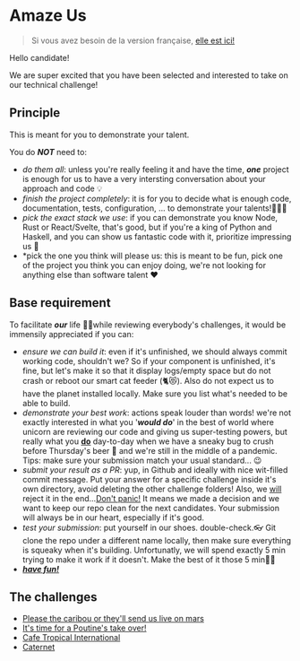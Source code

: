 # Amaze Us
> Si vous avez besoin de la version française, [elle est ici!](README.fr,md)

Hello candidate!



We are super excited that you have been selected and interested to take on our technical challenge!

## Principle
This is meant for you to demonstrate your talent.

You do ***NOT*** need to:

- *do them all*: unless you're really feeling it and have the time, ***one*** project is enough for us to have a very intersting conversation about your approach and code 💡
- *finish the project completely*: it is for you to decide what is enough code, documentation, tests, configuration, ... to demonstrate your talents!🏋🏻‍♀️
- *pick the exact stack we use*: if you can demonstrate you know Node, Rust or React/Svelte, that's good, but if you're a king of Python and Haskell, and you can show us fantastic code with it, prioritize impressing us 💪
- *pick the one you think will please us: this is meant to be fun, pick one of the project you think you can enjoy doing, we're not looking for anything else than software talent ❤️



## Base requirement

To facilitate ***our*** life 💁‍♂️while reviewing everybody's challenges, it would be immensily appreciated if you can:

- *ensure we can build it*: even if it's unfinished, we should always commit working code, shouldn't we? 
  So if your component is unfinished, it's fine, but let's make it so that it display logs/empty space but do not crash or reboot our smart cat feeder (🐈😻). Also do not expect us to have the planet installed locally. Make sure you list what's needed to be able to build. 
- *demonstrate your best work*: actions speak louder than words! 
  we're not exactly interested in what you '***would do***' in the best of world where unicorn are reviewing our code and giving us super-testing powers, but really what you **<u>do</u>** day-to-day when we have a sneaky bug to crush before Thursday's beer 🍻 and we're still in the middle of a pandemic. Tips: make sure your submission match your usual standard... 😉
- *submit your result as a PR*: yup, in Github and ideally with nice wit-filled commit message. 
  Put your answer for a specific challenge inside it's own directory, avoid deleting the other challenge folders! Also, we <u>will</u> reject it in the end...<u>Don't panic!</u> 
  It means we made a decision and we want to keep our repo clean for the next candidates. Your submission will always be in our heart, especially if it's good.
- *test your submission*: put yourself in our shoes. double-check.👓
  Git clone the repo under a different name locally, then make sure everything is squeaky when it's building. Unfortunatly, we will spend exactly 5 min trying to make it work if it doesn't. Make the best of it those 5 min👸🏻 
- ***<u>have fun!</u>***



## The challenges

- [Please the caribou or they'll send us live on mars](caribou/Pleasy.md)
- [It's time for a Poutine's take over!](poutine/RobotMaker.md)
- [Cafe Tropical International](schitts/CafeTropical.md)
- [Caternet](caternet/CatWeb.md)